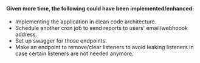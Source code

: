 #### Given more time, the following could have been implemented/enhanced:

- Implementing the application in clean code architecture.
- Schedule another cron job to send reports to users' email/webhoook address.
- Set up swagger for those endpoints.
- Make an endpoint to remove/clear listeners to avoid leaking listeners in case certain listeners are not needed anymore.
